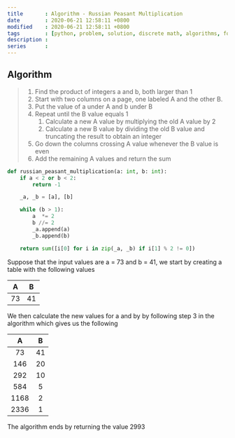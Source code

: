 ```yaml
---
title       : Algorithm - Russian Peasant Multiplication
date        : 2020-06-21 12:58:11 +0800
modified    : 2020-06-21 12:58:11 +0800
tags        : [python, problem, solution, discrete math, algorithms, foundations]
description :
series      :
---
```


## Algorithm

> 1. Find the product of integers a and b, both larger than 1
> 2. Start with two columns on a page, one labeled A and the other B.
> 3. Put the value of a under A and b under B
> 4. Repeat until the B value equals 1
>     1. Calculate a new A value by multiplying the old A value by 2
>     2. Calculate a new B value by dividing the old B value and truncating the result to obtain an integer
> 5. Go down the columns crossing A value whenever the B value is even
> 6. Add the remaining A values and return the sum
>


```python
def russian_peasant_multiplication(a: int, b: int):
    if a < 2 or b < 2:
        return -1

    _a, _b = [a], [b]

    while (b > 1):
        a  *= 2
        b //= 2
        _a.append(a)
        _b.append(b)

    return sum([i[0] for i in zip(_a, _b) if i[1] % 2 != 0])
```

Suppose that the input values are a = 73 and b = 41, we start by creating a table with the following values

| A  | B  |
|:--:|:--:|
| 73 | 41 |

We then calculate the new values for a and by by following step 3 in the algorithm which gives us the following

| A    | B  |
|:----:|:--:|
| 73   | 41 |
| 146  | 20 |
| 292  | 10 |
| 584  | 5  |
| 1168 | 2  |
| 2336 | 1  |

The algorithm ends by returning the value 2993


